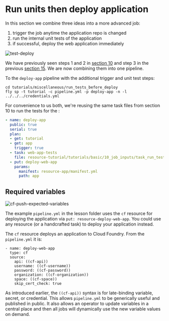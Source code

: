 # Run units then deploy application

In this section we combine three ideas into a more advanced job:

1. trigger the job anytime the application repo is changed
1. run the internal unit tests of the application
1. if successful, deploy the web application immediately

![test-deploy](http://cl.ly/283i2x2y0z2h/download/Image%202016-03-01%20at%2010.34.14%20am.png)

We have previously seen steps 1 and 2 in [section 10](https://github.com/starkandwayne/concourse-tutorial#10---using-resource-inputs-in-job-tasks) and step 3 in the previous [section 15](https://github.com/starkandwayne/concourse-tutorial/tree/master/15_deploy_cloudfoundry_app). We are now combining them into one pipeline.

To the `deploy-app` pipeline with the additional trigger and unit test steps:

```
cd tutorials/miscellaneous/run_tests_before_deploy
fly sp -t tutorial -c pipeline.yml -p deploy-app -n -l ../../../credentials.yml
```

For convenience to us both, we're reusing the same task files from section 10 to run the tests for the :

```yaml
- name: deploy-app
  public: true
  serial: true
  plan:
  - get: tutorial
  - get: app
    trigger: true
  - task: web-app-tests
    file: resource-tutorial/tutorials/basic/10_job_inputs/task_run_tests.yml
  - put: deploy-web-app
    params:
      manifest: resource-app/manifest.yml
      path: app
```

## Required variables

![cf-push-expected-variables](/images/cf-push-expected-variables.png)

The example `pipeline.yml` in the lesson folder uses the `cf` resource for deploying the application via `put: resource-deploy-web-app`. You could use any resource (or a handcrafted task) to deploy your application instead.

The `cf` resource deploys an application to Cloud Foundry. From the `pipeline.yml` it is:

```
- name: deploy-web-app
  type: cf
  source:
    api: ((cf-api))
    username: ((cf-username))
    password: ((cf-password))
    organization: ((cf-organization))
    space: ((cf-space))
    skip_cert_check: true
```

As introduced earlier, the `((cf-api))` syntax is for late-binding variable, secret, or credential. This allows `pipeline.yml` to be generically useful and published in public. It also allows an operator to update variables in a central place and then all jobs will dynamically use the new variable values on demand.

